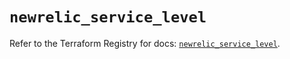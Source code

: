 # `newrelic_service_level`

Refer to the Terraform Registry for docs: [`newrelic_service_level`](https://registry.terraform.io/providers/newrelic/newrelic/3.39.0/docs/resources/service_level).
